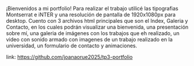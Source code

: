 ¡Bienvenidos a mi portfolio!
Para realizar el trabajo utilicé las tipografias Montserrat e iNTER y una resolución de pantalla de 1920x1080px para desktop.
Cuento con 3 archivos html principales que son el Index, Galeria y Contacto,
en los cuales podrán visualizar una bienvenida, una presentación sobre mí, una galeria de imágenes con los trabajos que eh realizado,
un video con sonido armado con imagenes de un trabajo realizado en la universidad, un formulario de contacto y animaciones.

link: https://github.com/joanaorue2025/tp3-portfolio

